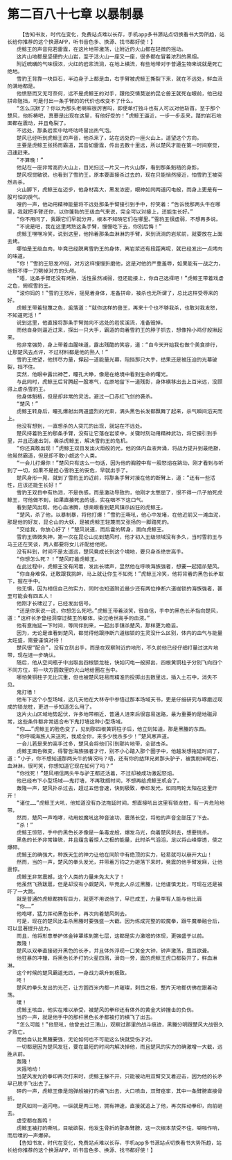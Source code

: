 # 第二百八十七章 以暴制暴
        【告知书友，时代在变化，免费站点难以长存，手机app多书源站点切换看书大势所趋，站长给你推荐的这个换源APP，听书音色多、换源、找书都好使！】
       虎鲸王的声音宛若雷霆，在这片地带激荡，让附近的火山都在轻微的摇动。
       这片山地都是坚硬的火山岩，至于活火山一座又一座，很多都在冒着浓烈的黑烟。
       附近硫磺的气味很浓，火红的岩浆流淌，在地上横流，有些地带对于普通生物来说就是死亡绝地。
       雪豹王背靠一块巨石，半边身子上都是血，右手臂被虎鲸王撕裂下来，就在不远处，鲜血流的满地都是。
       他愤怒而又无可奈何，远不是虎鲸王的对手，跟他交情莫逆的昆仑兽王就死在眼前，他已经拼命阻挡，可是付出一条手臂的的代价也改变不了什么。
       “怎么沉默了？你以为那头老喇嘛很厉害吗，即便单打独斗也有人可以对他斩首。至于那个楚风，他祈祷吧，真要是出现在这里，有他好受的！”虎鲸王逼近，一步一步走来，踏的岩石地面都在震动，并且龟裂了。
       不远处，那条岩浆中咕咚咕咚冒出热气泡。
       楚风已经听到虎鲸王的声音，他杀来了，站在远处的一座火山上，遥望这个方向。
       主要是虎鲸王张扬而霸道，其音如雷霆，传出去数十里远，所以楚风才能在第一时间察觉，迅速赶来。
       “不算晚！”
       他站在一座非常高的火山上，目光扫过一片又一片火山群，看到那条魁梧的身影。
       楚风视觉敏锐，也看到了雪豹王，原本要直接杀过去的，现在只能悄然接近，怕雪豹王被突然击杀。
       火山脚下，虎鲸王在迈步，他身材高大，黑发浓密，眼神如同两道闪电般，而身上更是有一股可怕的戾气。
       嗖的一声，他动用精神能量将不远处那条手臂接引到手中，狞笑着：“告诉我那两头牛在哪里，我就把手臂还你，以你蓬勃的王级血气来说，完全可以对接上，还能生长好。”
       “你不用问了，我跟它们早就分开，根本不知晓它们在哪里。”雪豹王很虚弱，不想再多说。
       “不说是吧，我在这里烤熟这条手臂，慢慢吃下去，你别后悔！”
       虎鲸王嘿嘿冷笑，说到这里，他拎着那条血淋淋的手臂，来到流淌的岩浆前，就要放在上面去烤。
       哪怕是王级血肉，毕竟已经脱离雪豹王的身体，离岩浆还有段距离呢，就已经发出一点烤肉的味道。
       “你！”雪豹王怒发冲冠，对方这样慢慢折磨他，这是对他的严重羞辱，如果能有一战之力，他恨不得一刀劈掉对方的头颅。
       “唔，这条手臂还没有烤熟，活性虽然减弱，但还能接上，你自己选择吧！”虎鲸王带着戏虐之色，俯视雪豹王。
       “滚你妈的！”雪豹王怒斥，摇晃着身体，准备拼命，被杀也无所谓了，总比这样受辱来的好。
       虎鲸王带着轻蔑之色，奚落道：“就你这样的兽王，再来十个也不够我杀，也敢对我发怒，不知道死活！”
       说到这里，他直接将那条手臂抛向不远处的岩浆溪流，准备毁掉。
       而他自身则逼近过来，探出一只大手，霸道的向着雪豹王的脖子抓去，想像拎小鸡仔般揪起来。
       他非常强势，身上带着血腥味道，露出残酷的笑容，道：“自今天开始我也做个美食排行，让那楚风去点评，不过材料都是他的熟人！”
       雪豹王绝望，他拼尽力量，撑起一道能量光幕，阻挡那只大手，结果还是被压迫的光幕破裂，挡不住。
       突然，他眼中露出神芒，瞳孔大睁，像是在绝境中看到生命的曙光。
       与此同时，虎鲸王后背腾起一股寒气，在原地留下一道残影，身体横移出去上百米远，没顾得上虐杀雪豹王。
       他身体魁梧，但是却非常的灵活，避过一口赤红飞剑的袭杀。
       “楚风！”
       虎鲸王转身后，瞳孔爆射出两道盛烈的光束，满头黑色长发都飘舞了起来，杀气瞬间滔天而上。
       他没有想到，一直想杀的人突兀的出现，就站在不远处。
       楚风持着豹王的那条手臂，没有让它落在岩浆中，关键时刻动用精神武功，将它接引到手里，并且迅速出剑，袭杀虎鲸王，解决雪豹王的危机。
       “你还真敢出现！”虎鲸王双目发出火炬般的光，他的体内血液奔涌，将战力提升到最绝巅，他虽然霸道，但是却不敢小觑这个人类。
       “一会儿打爆你！”楚风只有这么一句话，因为他的胸腔中有一股怒焰在跳动，刚才看到与听到了一切，如果不是担心雪豹王的安危，早就出手了。
       楚风身形一晃，就到了雪豹王的近前，将那条手臂对接在他的断臂上，道：“还有一些活性，应该还能生长好！”
       雪豹王双目中有热泪，不是伤感，而是激动导致的，他刚才太憋屈了，恨不得一爪子拍死虎鲸王，可他做不到，如果直接死去的话，实在咽不下这口气。
       看到楚风出现，他心血沸腾，想亲眼看到楚风镇杀凶狂的虎鲸王。
       “楚风，杀了他，以暴制暴，将他打爆！”雪豹王嘶吼，他心中发堵，在他近前又一滩血泥，那是他的好友，昆仑山的大妖，是被虎鲸王轻蔑而又张扬的一脚踏死的。
       “交给我，你放心好了！”楚风说道，而后霍的转身，面向虎鲸王。
       雪豹王微微失神，第一次在昆仑山见到楚风时，他才初入王级领域没有多久，当时雪豹王与马王还在笑谈，两人都要将女儿许配给他呢。
       没有料到，时间不是太遥远，楚风竟成长到这个境地，要只身杀绝世高手。
       “你想怎么死？！”楚风盯着虎鲸王。
       在此过程中，虎鲸王没有闲着，发出长啸声，显然他在呼唤海族强者，想要一起猎杀楚风。
       “你自身难保，还敢跟我挑衅，马上就让你生不如死！”虎鲸王冷笑，他将背着的黑色长矛取下，握在手中。
       他无惧，因为相信自己的实力，同时也知道附近最少还有两位挣断六道枷锁的海族强者，甚至可能会有四五人！
       他刚才长啸过了，已经发出信号。
       “还是你来说一说，你想怎么死吧。”虎鲸王带着淡笑，很自信，手中的黑色长矛指向楚风，道：“这杆长矛曾经洞穿过獒王的躯体，染过绝世高手的血液。”
       他有意拖延一下时间，等同伴到来，一起出手镇杀楚风，那样更为稳妥。
       因为，无论是谁看到楚风，都觉得他跟挣断六道枷锁的生灵没什么区别，体内的血气与能量太旺盛，需要谨慎对待！
       楚风很“配合”，没有立刻出手，而是在观察附近的地形，不久前他已经仔细打量过这片地带，现在进一步确认。
       随后，他从空间瓶子中出取出四根锁龙桩，快如闪电一般掷出，四根黄铜柱子分别飞向四个不同方位，将一块方圆数里的火山地给圈在当中。
       哪怕黄铜柱子无比沉重，但也被楚风轻易而精准的投掷出去数里远，插入土石中，消失不见。
       鬼打墙！
       他布下这个小型场域，这几天他在大林寺中参悟过那本场域天书，更是仔细研究与琢磨过现成的锁龙桩，更进一步知道怎么用了。
       这片火山区域地势起伏，许多地带相近，普通人进来后很容易迷路，最为重要的是地磁异常，这些条件都非常适合布下鬼打墙这种小型场域。
       “你……”虎鲸王的脸色变了，见到那四根黄铜柱子后，他立刻知道，那是黑螣的东西。
       “你呼喊海族人来送死，我成全你，来多少我杀多少！”楚风寒声道。
       一会儿若是来的高手过多，楚风会将他们引到那片地带，全部击杀。
       虎鲸王面色微变，得警告海族强者才行，别不小心踏入那个圈子中，他越发想拖延时间了，道：“小子，你不想知道那两头牛的情况吗？唔，还有你的结拜兄弟那头驴子，被我削掉尾巴，血淋淋，很可笑，你想知道它现在如何了吗？”
       “你找死！”楚风相信两头牛与驴王都还活着，不过却被成功激起怒焰。
       他已经布下小型场域——鬼打墙，不再耽搁时间，不想再给虎鲸王机会了。
       轰隆一声，楚风扑杀过去，超过五倍音速，快到极致，拳印发光，如同两轮太阳在这里炸开！
       “诸位……”虎鲸王大吼，他知道没有办法拖延时间，想直接吼出这里有锁龙桩，有一片危险地带。
       然而，楚风一声咆哮，动用蛟魔吼这种音波功，震荡长空，将他的声音全部压了下去。
       “杀！”
       虎鲸王惊怒，手中的黑色长矛像是一条毒龙般，爆发乌光，向着楚风刺去，想要挑杀。
       黑色的长矛非常锋锐，并且蕴含着惊人之极的能量，此时杀气滔滔，足以将山峰穿透，使之爆碎。
       虎鲸王的确强大，种族天生的神力让他在同阶中有绝顶的实力，轻易就可以崩开大山！
       然而，当的一声，楚风的拳头发光，并带着万钧之力砸落下来时，竟震的他手臂发麻，让他震惊。
       虎鲸王非常震撼，这个人类的力量未免太大了！
       他虽然飞扬跋扈，但是却没有小觑楚风，毕竟此人杀过黑螣，让他谨慎无比，可现在还是被吓了一大跳。
       就是普通的虎鲸都拥有巨力，就更不用说他了，早已成王，力量罕有人能与他比肩
       “你……”
       他咆哮，猛力挥动黑色长矛，再次向着楚风刺去。
       可是，现在的楚风比击杀黑螣时要强盛一大截，因为练成完整的蛟魔拳，跟牛魔拳融合后，可以显著提升战力。
       而且，他将形意拳护体金钟罩练到第七层，这都是实力激增的体现，更强盛于以前。
       轰隆！
       楚风以双拳直接砸开黑色的长矛，并且体外浮现一口黄金大钟，钟声激荡，震耳欲聋。
       他狂暴的冲撞，将黑色长矛打的火星四溅，滑向一旁，震的虎鲸王虎口都裂开了，鲜血淋淋。
       这个时候的楚风霸道无匹，一身战力飙升到极致。
       咚！
       楚风的拳头发出的光芒，让方圆百米内都一片璀璨，刺目之极，整片天地都仿佛在跟着动荡。
       噗！
       虎鲸王咳血，他实在难以承受，被楚风的拳印还有体外的黄金大钟撞击的负伤。
       当的一声，就是他手中的那杆黑色长矛都被打的横飞了出去。
       “怎么可能！”他怒吼，他曾去过三清山，观察过那里的战斗痕迹，黑螣分明跟楚风大战很久才败亡。
       而他自认比黑螣要强，无论如何也不可能这么快就受伤才对。
       一切都是因为楚风发狂，要在最短的时间内解决掉他，而且楚风的实力的确激增一大截，远胜从前。
       轰隆！
       天摇地动！
       当楚风发光的拳印再次打来时，虎鲸王躲不开，只能被动用双臂交叉着迎击，因为他的长矛早已脱手飞出去了。
       砰的一声，虎鲸王像是炮弹般被打的横飞出去，大口喷血，双臂痉挛，其中一条臂膀直接骨折。
       楚风如同一道闪电，一纵就是两三地，拥有神速，直接就追上了他，再次挥动拳印，向前砸去。
       虚空都在轰鸣！
       虎鲸王被打的嘶吼，目眦欲裂，他发生骨折的那条臂膀，这一次根本禁受不住，噼啪作响，而后噗的一声爆碎。
       【告知书友，时代在变化，免费站点难以长存，手机app多书源站点切换看书大势所趋，站长给你推荐的这个换源APP，听书音色多、换源、找书都好使！】